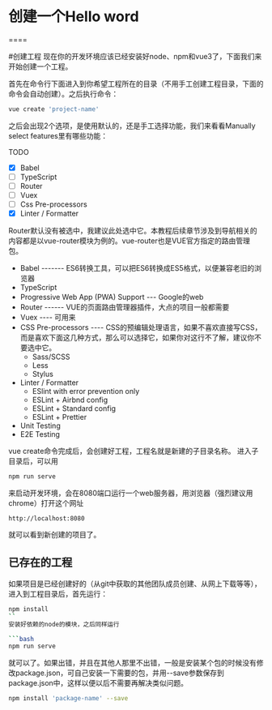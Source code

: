 # 创建一个Hello word
====

#创建工程
现在你的开发环境应该已经安装好node、npm和vue3了，下面我们来开始创建一个工程。

首先在命令行下面进入到你希望工程所在的目录（不用手工创建工程目录，下面的命令会自动创建）。之后执行命令：

```bash
vue create 'project-name'
```
之后会出现2个选项，是使用默认的，还是手工选择功能，我们来看看Manually select features里有哪些功能：

TODO

- [x] Babel
- [ ] TypeScript
- [ ] Router
- [ ] Vuex
- [ ] Css Pre-processors
- [x] Linter / Formatter

Router默认没有被选中，我建议此处选中它。本教程后续章节涉及到导航相关的内容都是以vue-router模块为例的。vue-router也是VUE官方指定的路由管理包。

* Babel  -------  ES6转换工具，可以把ES6转换成ES5格式，以便兼容老旧的浏览器
* TypeScript 
* Progressive Web App (PWA) Support --- Google的web
* Router  ------ VUE的页面路由管理器插件，大点的项目一般都需要
* Vuex  ---- 可用来
* CSS Pre-processors ---- CSS的预编辑处理语言，如果不喜欢直接写CSS，而是喜欢下面这几种方式，那么可以选择它，如果你对这行不了解，建议你不要选中它。
  * Sass/SCSS
  * Less
  * Stylus
* Linter / Formatter
  * ESlint with error prevention only
  * ESLint + Airbnd config
  * ESLint + Standard config
  * ESLint + Prettier
* Unit Testing
* E2E Testing

vue create命令完成后，会创建好工程，工程名就是新建的子目录名称。
进入子目录后，可以用

```bash
npm run serve
```
来启动开发环境，会在8080端口运行一个web服务器，用浏览器（强烈建议用chrome）打开这个网址

```
http://localhost:8080
```
就可以看到新创建的项目了。

## 已存在的工程
如果项目是已经创建好的（从git中获取的其他团队成员创建、从网上下载等等），进入到工程目录后，首先运行：

```bash
npm install
``
安装好依赖的node的模块，之后同样运行

```bash
npm run serve
```
就可以了。如果出错，并且在其他人那里不出错，一般是安装某个包的时候没有修改package.json，可自己安装一下需要的包，并用--save参数保存到package.json中，这样以便以后不需要再解决类似问题。

```bash
npm install 'package-name' --save
```
